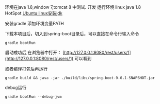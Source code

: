 环境在java 1.8,window 7,tomcat 8 中测试. 开发
运行环境 linux java 1.8 HotSpot [Ubuntu linux安装jdk](http://www.cnblogs.com/a2211009/p/4265225.html)

安装gradle 添加环境变量PATH

下载本项目后，切入到spring-boot目录后，可以直接在命令行输入命令

```
gradle bootRun
```
启动成功后,在浏览器中打开： [http://127.0.0.1:8080/rest/users/1](http://127.0.0.1:8080/rest/users/1) 可以看到

或者编译打包后再运行

```
gradle build && java -jar ./build/libs/spring-boot-0.0.1-SNAPSHOT.jar

```


debug运行

```
gradle bootRun --debug-jvm

```
